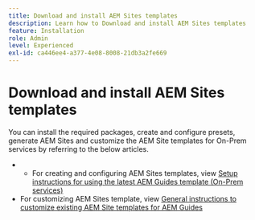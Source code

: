 ```yaml
---
title: Download and install AEM Sites templates
description: Learn how to Download and install AEM Sites templates
feature: Installation
role: Admin
level: Experienced
exl-id: ca446ee4-a377-4e08-8008-21db3a2fe669
---
```

# Download and install AEM Sites templates

You can install the required packages, create and configure presets, generate AEM Sites and customize the AEM Site templates for On-Prem services by referring to the below articles.

- - For creating and configuring AEM Sites templates, view [Setup instructions for using the latest AEM Guides template (On-Prem services)](../knowledge-base/kb-articles/publishing/download-install-aem-sites-templates-prem-kb.md.md)
- For customizing AEM Sites template, view [General instructions to customize existing AEM Site templates for AEM Guides](../knowledge-base/kb-articles/publishing/customize-exsisting-site-template-kb.md)

